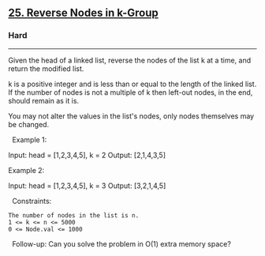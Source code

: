 <h2><a href="https://leetcode.com/problems/reverse-nodes-in-k-group/">25. Reverse Nodes in k-Group</a></h2><h3>Hard</h3><hr>Given the head of a linked list, reverse the nodes of the list k at a time, and return the modified list.

k is a positive integer and is less than or equal to the length of the linked list. If the number of nodes is not a multiple of k then left-out nodes, in the end, should remain as it is.

You may not alter the values in the list's nodes, only nodes themselves may be changed.

 
Example 1:

Input: head = [1,2,3,4,5], k = 2
Output: [2,1,4,3,5]


Example 2:

Input: head = [1,2,3,4,5], k = 3
Output: [3,2,1,4,5]


 
Constraints:


	The number of nodes in the list is n.
	1 <= k <= n <= 5000
	0 <= Node.val <= 1000


 
Follow-up: Can you solve the problem in O(1) extra memory space?

